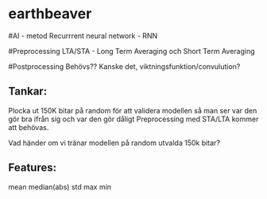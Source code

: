# earthbeaver

#AI - metod
Recurrrent neural network - RNN

#Preprocessing
LTA/STA - Long Term Averaging och Short Term Averaging

#Postprocessing
Behövs?? Kanske det, viktningsfunktion/convulution?

## Tankar:
Plocka ut 150K bitar på random för att validera modellen så man ser var den gör bra ifrån sig och var den gör dåligt
Preprocessing med STA/LTA kommer att behövas.

Vad händer om vi tränar modellen på random utvalda 150k bitar?

## Features:
mean
median(abs)
std
max
min







